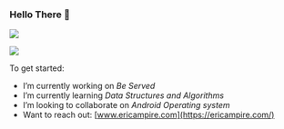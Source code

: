 ### Hello There 👋

![](https://github-readme-stats.vercel.app/api?username=eric-ampire&show_icons=true&count_private=true)

![](https://github-readme-stats.vercel.app/api/top-langs/?username=eric-ampire&layout=compact)

To get started:

- I’m currently working on *Be Served*
- I’m currently learning *Data Structures and Algorithms*
- I’m looking to collaborate on *Android Operating system*
- Want to reach out: [www.ericampire.com](https://ericampire.com/)

